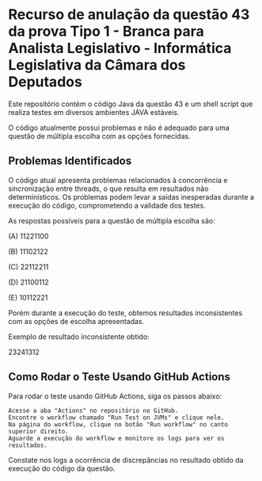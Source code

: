 # Recurso de anulação da questão 43 da prova Tipo 1 - Branca para Analista Legislativo - Informática Legislativa da Câmara dos Deputados

Este repositório contém o código Java da questão 43 e um shell script que realiza testes em diversos ambientes JAVA estáveis.

O código atualmente possui problemas e não é adequado para uma questão de múltipla escolha com as opções fornecidas.

## Problemas Identificados

O código atual apresenta problemas relacionados à concorrência e sincronização entre threads, o que resulta em resultados não determinísticos. Os problemas podem levar a saídas inesperadas durante a execução do código, comprometendo a validade dos testes.

As respostas possíveis para a questão de múltipla escolha são:

(A) 11221100

(B) 11102122

(C) 22112211

(D) 21100112

(E) 10112221

Porém durante a execução do teste, obtemos resultados inconsistentes com as opções de escolha apresentadas.

Exemplo de resultado inconsistente obtido:

23241312

## Como Rodar o Teste Usando GitHub Actions

Para rodar o teste usando GitHub Actions, siga os passos abaixo:

    Acesse a aba "Actions" no repositório no GitHub.
    Encontre o workflow chamado "Run Test on JVMs" e clique nele.
    Na página do workflow, clique no botão "Run workflow" no canto superior direito.
    Aguarde a execução do workflow e monitore os logs para ver os resultados.

Constate nos logs a ocorrência de discrepâncias no resultado obtido da execução do código da questão.
